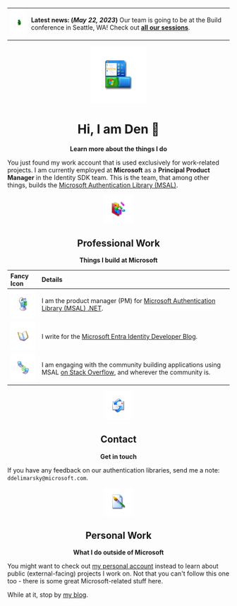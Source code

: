 |||
|:--|:--|
| <img src="media/loading.webp" width="64" height="64" /> | **Latest news: (_May 22, 2023_)** Our team is going to be at the Build conference in Seattle, WA! Check out **[all our sessions](https://devblogs.microsoft.com/identity/build-2023-ciam-sessions/)**. |

<div align="center">
	<img src="media/xp.png" width="128" height="128" />
	<h1>Hi, I am Den 👋</h2>
	<p>
		<b>Learn more about the things I do</b>
	</p>
</div>

You just found my work account that is used exclusively for work-related projects. I am currently employed at **Microsoft** as a **Principal Product Manager** in the Identity SDK team. This is the team, that among other things, builds the [Microsoft Authentication Library (MSAL)](https://learn.microsoft.com/entra/msal/).

<div align="center">
	<img src="media/defrag.png" width="64" height="64" />
	<h2>Professional Work</h2>
	<p>
		<b>Things I build at Microsoft</b>
	</p>
</div>

| Fancy Icon | Details |
|:---|:---|
| <img src="/media/computer.png" height="64px" width="64px" /> | I am the product manager (PM) for [Microsoft Authentication Library (MSAL) .NET](https://learn.microsoft.com/entra/msal/dotnet/). |
| <img src="/media/write.png" height="64px" width="64px" /> | I write for the [Microsoft Entra Identity Developer Blog](https://devblogs.microsoft.com/identity/). |
| <img src="/media/comms.png" height="64px" width="64px" /> | I am engaging with the community building applications using MSAL [on Stack Overflow](https://stackoverflow.com/questions/tagged/azure-ad-msal), and wherever the community is. |

<div align="center">
	<img src="media/mail.png" width="64" height="64" />
	<h2>Contact</h2>
	<p>
		<b>Get in touch</b>
	</p>
</div>

If you have any feedback on our authentication libraries, send me a note: `ddelimarsky@microsoft.com`.

<div align="center">
	<img src="media/bmp.png" width="64" height="64" />
	<h2>Personal Work</h2>
	<p>
		<b>What I do outside of Microsoft</b>
	</p>
</div>

You might want to check out [my personal account](https://github.com/dend) instead to learn about public (external-facing) projects I work on. Not that you can't follow this one too - there is some great Microsoft-related stuff here.

While at it, stop by [my blog](https://den.dev).
